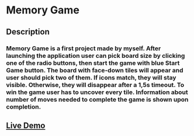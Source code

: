 <h1>
    Memory Game
</h1>

<h2>Description</h2>
<h3>Memory Game is a first project made by myself. After launching the application user can pick board size by clicking one of the radio buttons, then start the game with blue Start Game button. The board with face-down tiles will appear and user should pick two of them. If icons match, they will stay visible. Otherwise, they will disappear after a 1,5s timeout. To win the game user has to uncover every tile. Information about number of moves needed to complete the game is shown upon completion.</h3>

<h2>
    <a href="https://oskinavara.github.io/memory-game/">Live Demo</a>
</h2>
